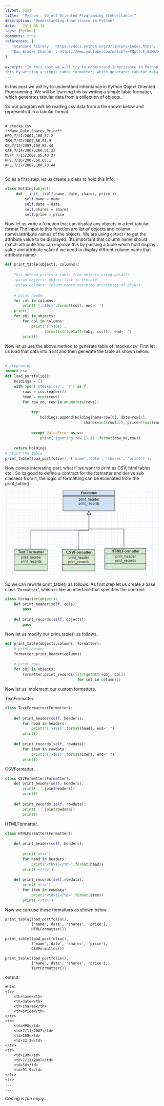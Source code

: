 ```yaml
---
layout: post
title:  "Python : Object Oriented Programming (Inheritance)"
description: "Understanding Inheritance in Python"
date:   2011-05-10
tags: [Python]
comments: true
references: [
   "Standard library : https://docs.python.org/3/library/index.html",
   "Dan Brader Channel : https://www.youtube.com/watch?v=PNpt7cFjGsM&t=681s&index=6&list=PLP8GkvaIxJP0VAXF3USi9U4JnpxUvQXHx",
]

excerpt: "In this post we will try to understand Inheritance in Python Object Oriented Programming. We will be learning
this by writing a simple table formatter, which generates tabular data from a collection of objects."
---
```


In this post we will try to understand Inheritance in Python Object Oriented Programming. We will be learning
this by writing a simple table formatter, which generates tabular data from a collection of objects..  

So our program will be reading csv data from a file shown below and represents it in a tabular format.

<pre class='line-numbers'>
<code class='language-bash'>
# stocks.csv
**Name,Date,Shares,Price**
HPQ,7/11/2007,100,32.2
IBM,7/12/2007,50,91.9
GE,7/13/2007,150,83.44
CAT,7/14/2007,200,51.23
MSFT,7/15/2007,95,40.37
HPE,7/16/2007,50,65.1
AFL,7/17/2007,100,70.44
</code>
</pre>

So as a first step, let us create a class to hold this info. 

```python
class Holding(object):
     def __init__(self,name, date, shares, price ):
         self.name = name
         self.date = date
         self.shares = shares
         self.price = price

```

Now let us write a function that can display any objects in a text tabular format.The input to this function are
list of objects and column names/attribute names of the objects. We are using `getattr` to get the attribute
value to be displayed. (Its important that column name should match attribute.You can improve this by passing a
tuple which hold display value and attribute value if we need to display diffrent column name that attribute name)

```python
def print_table(objects, columns):
    '''
    This method prints a table from objects using getattr
    :param objects: object list to iterate
    :param columns: column names matching attributes of object
    '''
    # print header
    for col in columns:
        print('{:>10s}'.format(col), end=' ')
    print()
    for obj in objects:
        for col in columns:
            print('{:>10s}'.
                  format(str(getattr(obj, col))), end=' ')
        print()

```

Now let us use the above method to generate table of 'stocks.csv'  First let us load that data into a 
list and then generate the table as shown below.

```python

# program.py
import csv
def load_portfolio():
    holdings = []
    with open('stocks.csv', 'r') as f:
        rows = csv.reader(f)
        head = next(rows)
        for row_no, row in enumerate(rows):

            try:
                holdings.append(Holding(name=row[0], date=row[1],
                                    shares=int(row[2]), price=float(row[3])))

            except ValueError as ve:
                print('Ignoring row {}-{}'.format(row_no,row))

    return holdings
# print the table
print_table(load_portfolio(), ['name','date', 'shares', 'price'] ):

```  

Now comes interesting part, what if we want to print as CSV, html tables etc.. So its good to define
a contract for the formatter and derive sub classess from it, the logic of formatting can be 
eliminated from the print_table().

<img src='/images/2017-04-25-17-36-00.png' class='img-responsive'>

So we can rewrite print_table() as follows.  As first step let us create a base class '`Formatter`',
which is like an interface that specifies the contract.  

```python
class Formatter(object):
    def print_header(self, cols):
        pass

    def print_records(self, objects):
        pass

```

Now let us modify our print_table() as follows.  

```python
def print_table(objects,columns, formatter):
    # print header
    formatter.print_header(columns)

    # print rows
    for obj in objects:
        formatter.print_records([str(getattr(obj, col)) 
                                 for col in columns])

```

Now let us implement our custom formatters. 

TextFormatter..

```python
class TextFormatter(Formatter):

    def print_header(self, headers):
        for head in headers:
            print('{:>10s}'.format(head), end=" ")
        print()

    def print_records(self, rowdata):
        for item in rowdata:
            print('{:>10s}'.format(item), end=" ")
        print()

``` 

CSVFormatter..

```python
class CSVFormatter(Formatter):
    def print_header(self, headers):
        print(','.join(headers))
        print()

    def print_records(self, rowdata):
        print(','.join(rowdata))
        print()

```

HTMLFormatter..

```python
class HTMLFormatter(Formatter):

    def print_header(self, headers):

        print('<tr>')
        for head in headers:
            print('<th>{}</th>'.format(head))
        print('</tr>')

    def print_records(self,rowdata):
        print('<tr>')
        for item in rowdata:
            print('<td>{}</td>'.format(item))
        print('</tr>')

```

Now we can use these formatters as shown below..

```
print_table(load_portfolio(), 
            ['name','date', 'shares', 'price'], 
            HTMLFormatter())

print_table(load_portfolio(), 
            ['name','date', 'shares', 'price'], 
            CSVFormatter())

print_table(load_portfolio(), 
            ['name','date', 'shares', 'price'], 
            TextFormatter())

```

output :

```
#html
<tr>
    <th>name</th>
    <th>date</th>
    <th>shares</th>
    <th>price</th>
</tr>
<tr>
    <td>HPQ</td>
    <td>7/11/2007</td>
    <td>100</td>
    <td>32.2</td>
</tr>
<tr>
    <td>IBM</td>
    <td>7/12/2007</td>
    <td>50</td>
    <td>91.9</td>
</tr>
<tr>
....
....

```


_Coding is fun enjoy..._  


